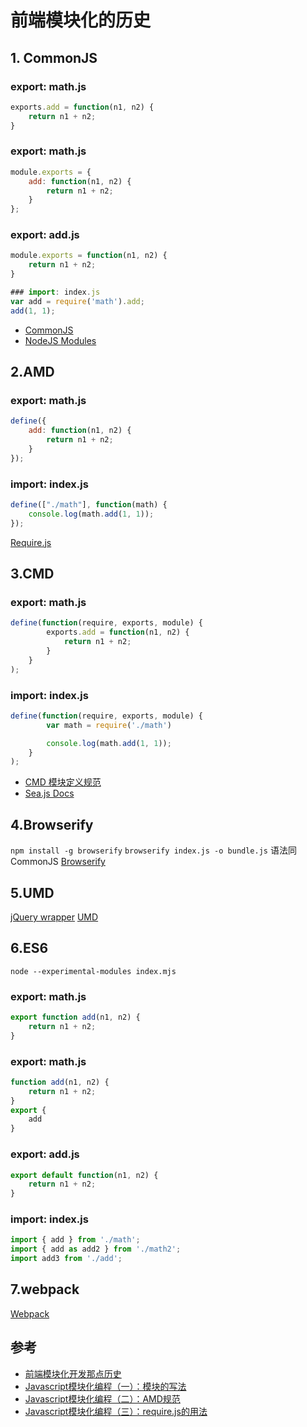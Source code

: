 # 前端模块化的历史

## 1. CommonJS
### export: math.js
```javascript
exports.add = function(n1, n2) {
    return n1 + n2;
}
```
### export: math.js
```javascript
module.exports = {
    add: function(n1, n2) {
        return n1 + n2;
    }
};
```
### export: add.js
```javascript
module.exports = function(n1, n2) {
    return n1 + n2;
}
```
```javascript
### import: index.js
var add = require('math').add;
add(1, 1);
```
* [CommonJS](http://wiki.commonjs.org/wiki/Modules)
* [NodeJS Modules](https://nodejs.org/docs/latest-v4.x/api/modules.html)



## 2.AMD
### export: math.js
```javascript
define({
    add: function(n1, n2) {
        return n1 + n2;
    }
});
```
### import: index.js
```javascript
define(["./math"], function(math) {
    console.log(math.add(1, 1));
});
```
[Require.js](http://requirejs.org/docs/api.html)


## 3.CMD
### export: math.js
```javascript
define(function(require, exports, module) {
        exports.add = function(n1, n2) {
            return n1 + n2;
        }
    }
);
```
### import: index.js
```javascript
define(function(require, exports, module) {
        var math = require('./math')

        console.log(math.add(1, 1));
    }
);
```
* [CMD 模块定义规范](https://github.com/seajs/seajs/issues/242)
* [Sea.js Docs](https://seajs.github.io/seajs/docs/)

## 4.Browserify
`npm install -g browserify`
`browserify index.js -o bundle.js`
语法同CommonJS
[Browserify](http://browserify.org/)


## 5.UMD
[jQuery wrapper](https://github.com/jquery/jquery/blob/master/src/wrapper.js)
[UMD](https://github.com/umdjs/umd)


## 6.ES6
`node --experimental-modules index.mjs`
### export: math.js
```javascript
export function add(n1, n2) {
    return n1 + n2;
}
```

### export: math.js
```javascript
function add(n1, n2) {
    return n1 + n2;
}
export {
    add
}
```

### export: add.js
```javascript
export default function(n1, n2) {
    return n1 + n2;
}
```

### import: index.js
```javascript
import { add } from './math';
import { add as add2 } from './math2';
import add3 from './add';
```

## 7.webpack
[Webpack](https://webpack.js.org/)


## 参考
* [前端模块化开发那点历史](https://github.com/seajs/seajs/issues/588)
* [Javascript模块化编程（一）：模块的写法](http://www.ruanyifeng.com/blog/2012/10/javascript_module.html)
* [Javascript模块化编程（二）：AMD规范](http://www.ruanyifeng.com/blog/2012/10/asynchronous_module_definition.html)
* [Javascript模块化编程（三）：require.js的用法](http://www.ruanyifeng.com/blog/2012/11/require_js.html)
